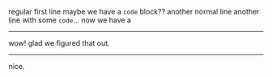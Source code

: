 regular first line
maybe we have a `code` block??
another normal line
another line with some `code`...
now we have a

---

wow!
glad we figured that out.

---

nice.
